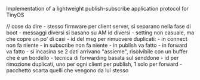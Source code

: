 Implementation of a lightweight publish-subscribe application protocol for TinyOS

// cose da dire
	- stesso firmware per client server, si separano nella fase di boot
	- messaggi diversi si basano su AM id diversi
	- setting non casuale, ma che copre un po' di casi
	- id del msg per rimuovere duplicati:
		- in connect non fa niente
		- in subscribe non fa niente
		- in publish va fatto
		- in forward va fatto
	- si incasina se 2 dati arrivano "assieme", risolvibile con un buffer che è un bordello
	- tecnica di forwarding basata sul senddone
	- id per rimozione duplicati, uno per ogni client per publish, 1 solo per forward
	- pacchetto scarta quelli che vengono da lui stesso
